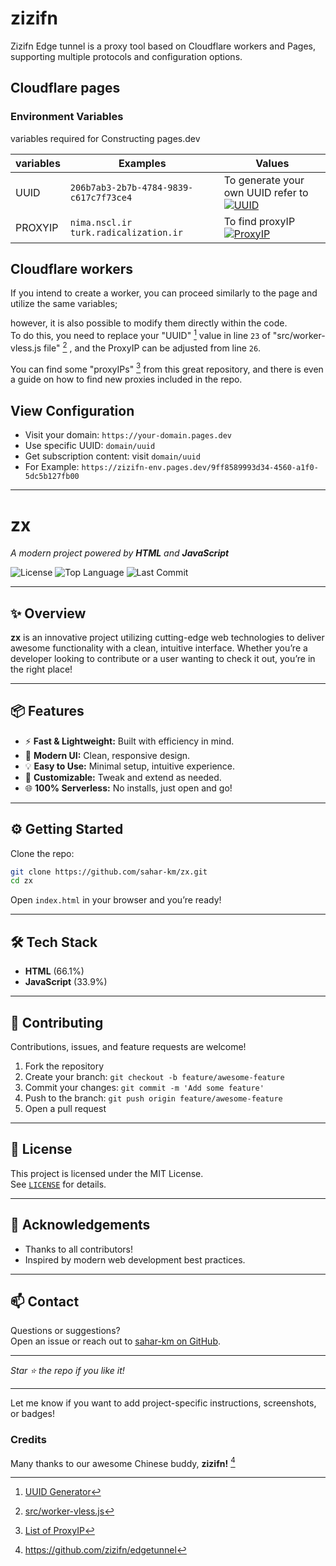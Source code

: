 # zizifn
Zizifn Edge tunnel is a proxy tool based on Cloudflare workers and Pages, supporting multiple protocols and configuration options.

## Cloudflare pages

### Environment Variables
variables required for Constructing pages.dev 

| variables | Examples | Values |
| -------- | ----------- | ---------------------------- |  
| UUID | `206b7ab3-2b7b-4784-9839-c617c7f73ce4` | To generate your own UUID refer to<br> [![UUID](https://img.shields.io/badge/ID_generator-gray?logo=lucid)](https://www.uuidgenerator.net) |
| PROXYIP | `nima.nscl.ir` <br>`turk.radicalization.ir` | To find proxyIP<br> [![ProxyIP](https://img.shields.io/badge/Check_here-gray?logo=envoyproxy)](https://github.com/NiREvil/vless/blob/main/sub/ProxyIP.md) |


## Cloudflare workers

If you intend to create a worker, you can proceed similarly to the page and utilize the same variables;

however, it is also possible to modify them directly within the code.  
To do this, you need to replace your "UUID" [^1] value in line `23` of "src/worker-vless.js file" [^2] ,
and the ProxyIP can be adjusted from line `26`.  

You can find some "proxyIPs" [^3] from this great repository, and there is even a guide on how to find new proxies included in the repo.


## View Configuration

- Visit your domain: `https://your-domain.pages.dev`
- Use specific UUID: `domain/uuid`
- Get subscription content: visit `domain/uuid`
- For Example: `https://zizifn-env.pages.dev/9ff8589993d34-4560-a1f0-5dc5b127fb00`

---


# zx 

_A modern project powered by **HTML** and **JavaScript**_

![License](https://img.shields.io/github/license/sahar-km/zx)
![Top Language](https://img.shields.io/github/languages/top/sahar-km/zx)
![Last Commit](https://img.shields.io/github/last-commit/sahar-km/zx)

---

## ✨ Overview

**zx** is an innovative project utilizing cutting-edge web technologies to deliver awesome functionality with a clean, intuitive interface. Whether you’re a developer looking to contribute or a user wanting to check it out, you’re in the right place!

---

## 📦 Features

- ⚡ **Fast & Lightweight:** Built with efficiency in mind.
- 🎨 **Modern UI:** Clean, responsive design.
- 💡 **Easy to Use:** Minimal setup, intuitive experience.
- 🔧 **Customizable:** Tweak and extend as needed.
- 🌐 **100% Serverless:** No installs, just open and go!

---

## ⚙️ Getting Started

Clone the repo:

```bash
git clone https://github.com/sahar-km/zx.git
cd zx
```

Open `index.html` in your browser and you’re ready!

---

## 🛠️ Tech Stack

- **HTML** (66.1%)
- **JavaScript** (33.9%)

---

## 🤝 Contributing

Contributions, issues, and feature requests are welcome!

1. Fork the repository
2. Create your branch: `git checkout -b feature/awesome-feature`
3. Commit your changes: `git commit -m 'Add some feature'`
4. Push to the branch: `git push origin feature/awesome-feature`
5. Open a pull request

---

## 📄 License

This project is licensed under the MIT License.  
See [`LICENSE`](LICENSE) for details.

---

## 🙌 Acknowledgements

- Thanks to all contributors!
- Inspired by modern web development best practices.

---

## 📫 Contact

Questions or suggestions?  
Open an issue or reach out to [sahar-km on GitHub](https://github.com/sahar-km).

---

_Star ⭐ the repo if you like it!_

---

Let me know if you want to add project-specific instructions, screenshots, or badges!








### Credits

Many thanks to our awesome Chinese buddy, **zizifn!** [^4]  

[^1]: [UUID Generator](https://www.uuidgenerator.net/)

[^2]: [src/worker-vless.js](src/worker-vless.js)

[^3]: [List of ProxyIP](https://github.com/NiREvil/vless/blob/main/sub/ProxyIP.md)

[^4]:https://github.com/zizifn/edgetunnel
